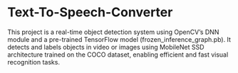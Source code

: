 # Text-To-Speech-Converter
This project is a real-time object detection system using OpenCV’s DNN module and a pre-trained TensorFlow model (frozen_inference_graph.pb). It detects and labels objects in video or images using MobileNet SSD architecture trained on the COCO dataset, enabling efficient and fast visual recognition tasks.
